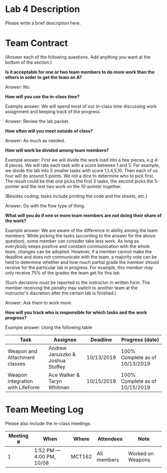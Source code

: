 # Lab 4 Description

Please write a brief description here.

# Team Contract

(Answer each of the following questions. Add anything you want at the bottom of
the section.)

**Is it acceptable for one or two team members to do more work than the others
in order to get the team an A?**

Answer: No.

**How will you use the in-class time?**

Example answer: We will spend most of our in-class time discussing work
assignment and keeping track of the progress.

Answer: Review the lab packet.

**How often will you meet outside of class?**

Answer: As much as needed.

**How will work be divided among team members?**

Example answer: First we will divide the work load into a few pieces, e.g 4-8
pieces. We will rate each task with a score between 1 and 5. For example, we
divide the lab into 5 smaller tasks with score 1,1,4,5,10. Then each of us four
will do around 5 points. We roll a dice to determine who to pick first.  The
result could be that one picks the first 3 tasks, the second picks the
5-pointer and the rest two work on the 10-pointer together.

(Besides coding, tasks include printing the code and the sheets, etc.)

Answer: Go with the flow type of thing.

**What will you do if one or more team members are not doing their share of the work?**

Example answer: We are aware of the difference in ability among the team
members. While picking the tasks (according to the answer for the above
question), some member can consider take less work. As long as everybody keeps
positive and constant communication with the whole team, changes can be
adopted. However, if a member cannot make the deadline and does not communicate
with the team, a majority vote can be held to determine whether and how much
partial grade the member should receive for the particular lab in progress. For
example, this member may only receive 75% of the grades the team get for this
lab.

(Such decisions must be reported to the instructor in written form. The member
receiving the penalty may switch to another team at the instructor's discretion
after the certain lab is finished.)

Answer: Ask them to work more. 

**How will you track who is responsible for which tasks and the work progress?**

Example answer: Using the following table

| Task | Assignee | Deadline | Progress (date) |
|---|---|---|---|
| Weapon and Attachment classes | Andrew Januszko & Joshua Stoffey | 10/13/2019 | 100% Complete as of 10/13/2019 |
| Weapon integration with LifeForm | Ace Walker & Taryn Whitman | 10/15/2019 | 100% Complete as of 10/15/2019 |

# Team Meeting Log

Please also include the in-class meetings.

| Meeting # | When | Where | Attendees | Note |
|---|---|---|---|---|
| 1 | 1:52 PM — 4:00 PM, 10/08 | MCT162 | All members | Worked on Weapons |
